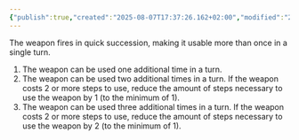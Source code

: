 ```yaml
---
{"publish":true,"created":"2025-08-07T17:37:26.162+02:00","modified":"2025-08-07T18:41:47.008+02:00","cssclasses":""}
---
```


The weapon fires in quick succession, making it usable more than once in a single turn.

1. The weapon can be used one additional time in a  turn.
2. The weapon can be used two additional times in a turn. If the weapon costs 2 or more steps to use, reduce the amount of steps necessary to use the weapon by 1 (to the minimum of 1).
3. The weapon can be used three additional times in a turn. If the weapon costs 2 or more steps to use, reduce the amount of steps necessary to use the weapon by 2 (to the minimum of 1).
